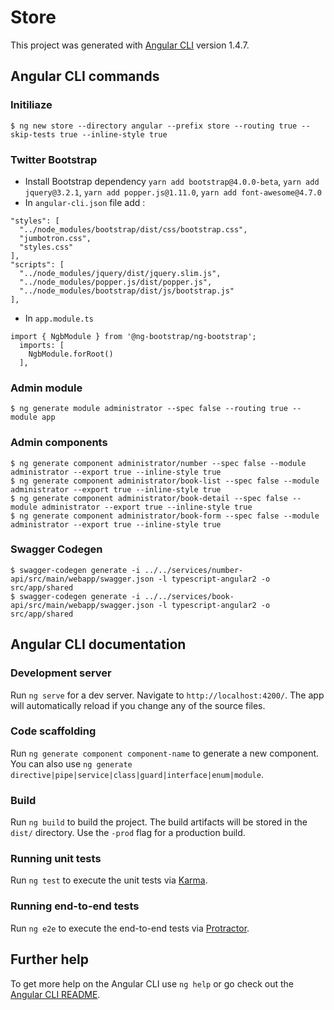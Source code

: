 # Store

This project was generated with [Angular CLI](https://github.com/angular/angular-cli) version 1.4.7.

## Angular CLI commands

### Initiliaze

```
$ ng new store --directory angular --prefix store --routing true --skip-tests true --inline-style true
```

### Twitter Bootstrap

* Install Bootstrap dependency `yarn add bootstrap@4.0.0-beta`, `yarn add jquery@3.2.1`, `yarn add popper.js@1.11.0`, `yarn add font-awesome@4.7.0`
* In `angular-cli.json` file add :
```
"styles": [
  "../node_modules/bootstrap/dist/css/bootstrap.css",
  "jumbotron.css",
  "styles.css"
],
"scripts": [
  "../node_modules/jquery/dist/jquery.slim.js",
  "../node_modules/popper.js/dist/popper.js",
  "../node_modules/bootstrap/dist/js/bootstrap.js"
],
```
* In `app.module.ts`
```
import { NgbModule } from '@ng-bootstrap/ng-bootstrap';
  imports: [
    NgbModule.forRoot()
  ],
```

### Admin module

```
$ ng generate module administrator --spec false --routing true --module app

```

### Admin components

```
$ ng generate component administrator/number --spec false --module administrator --export true --inline-style true
$ ng generate component administrator/book-list --spec false --module administrator --export true --inline-style true
$ ng generate component administrator/book-detail --spec false --module administrator --export true --inline-style true
$ ng generate component administrator/book-form --spec false --module administrator --export true --inline-style true
```

### Swagger Codegen

```
$ swagger-codegen generate -i ../../services/number-api/src/main/webapp/swagger.json -l typescript-angular2 -o src/app/shared
$ swagger-codegen generate -i ../../services/book-api/src/main/webapp/swagger.json -l typescript-angular2 -o src/app/shared
```

## Angular CLI documentation

### Development server

Run `ng serve` for a dev server. Navigate to `http://localhost:4200/`. The app will automatically reload if you change any of the source files.

### Code scaffolding

Run `ng generate component component-name` to generate a new component. You can also use `ng generate directive|pipe|service|class|guard|interface|enum|module`.

### Build

Run `ng build` to build the project. The build artifacts will be stored in the `dist/` directory. Use the `-prod` flag for a production build.

### Running unit tests

Run `ng test` to execute the unit tests via [Karma](https://karma-runner.github.io).

### Running end-to-end tests

Run `ng e2e` to execute the end-to-end tests via [Protractor](http://www.protractortest.org/).

## Further help

To get more help on the Angular CLI use `ng help` or go check out the [Angular CLI README](https://github.com/angular/angular-cli/blob/master/README.md).
